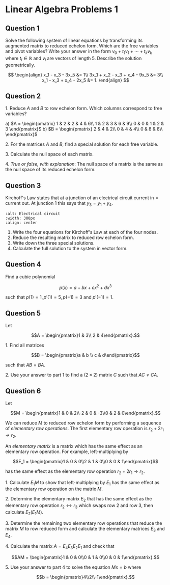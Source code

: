 # Linear Algebra Problems 1

## Question 1

<!-- Yutsumura 267 -->

Solve the following system of linear equations by transforming its augmented matrix to reduced echelon form. Which are the free variables and pivot variables? Write your answer in the form $v_0 + t_1v_1 + \cdots + t_kv_k$ where $t_i \in \mathbb{R}$ and $v_i$ are vectors of length $5$. Describe the solution geometrically.

$$
\begin{align}
x_1 - x_3 - 3x_5 &= 1\\
3x_1 + x_2 - x_3 + x_4 - 9x_5 &= 3\\
x_1 - x_3 + x_4 - 2x_5 &= 1.
\end{align}
$$

## Question 2

<!---
Strang 3.2 Q1
-->

1\. Reduce $A$ and $B$ to row echelon form. Which columns correspond to free variables?

a) $A = \begin{pmatrix}
1 & 2 & 2 & 4 & 6\\
1 & 2 & 3 & 6 & 9\\
0 & 0 & 1 & 2 & 3
\end{pmatrix}$
b) $B = \begin{pmatrix}
2 & 4 & 2\\
0 & 4 & 4\\
0 & 8 & 8\\
\end{pmatrix}$

2\. For the matrices $A$ and $B$, find a special solution for each free variable.

3\. Calculate the null space of each matrix.

4\. *True or false, with explanation*: The null space of a matrix is the same as the null space of its reduced echelon form.

## Question 3

<!---
Strang 3.2 Q32
-->

Kirchoff's Law states that at a junction of an electrical circuit $\mathrm{current~in}=\mathrm{current~out}$. At junction $1$ this says that $y_3 = y_1+y_4$.

```{image} kirchoff.png
:alt: Electrical circuit
:width: 300px
:align: center
```

 1. Write the four equations for Kirchoff's Law at each of the four nodes.
 2. Reduce the resulting matrix to reduced row echelon form.
 3. Write down the three special solutions.
 4. Calculate the full solution to the system in vector form.

## Question 4

<!-- Yutsumura 87 -->

Find a cubic polynomial

$$p(x) = a + bx + cx^2 + dx^3$$

such that $p(1) = 1, p'(1)=5, p(-1)=3$ and $p'(-1)=1$.

## Question 5

<!-- Yutsumura 272 -->

Let

$$A = \begin{pmatrix}1 & 3\\ 2 & 4\end{pmatrix}.$$

1\. Find all matrices

$$B = \begin{pmatrix}a & b \\ c & d\end{pmatrix}$$

such that $AB=BA$.

2\. Use your answer to part 1 to find a $(2 \times 2)$ matrix $C$ such that $AC\neq CA$.


## Question 6

<!-- https://people.math.carleton.ca/~kcheung/math/notes/MATH1107/wk05/05_elementary_matrices_example.html -->

Let

$$M = \begin{pmatrix}1 & 0 & 2\\-2 & 0 & -3\\0 & 2 & 0\end{pmatrix}.$$

We can reduce $M$ to reduced row echelon form by performing a sequence of *elementary row operations*. The first elementary row operation is $r_2 + 2r_1 \rightarrow r_2$.

An *elementary matrix* is a matrix which has the same effect as an elementary row operation. For example, left-multiplying by

$$E_1 = \begin{pmatrix}1 & 0 & 0\\2 & 1 & 0\\0 & 0 & 1\end{pmatrix}$$

has the same effect as the elementary row operation $r_2 + 2r_1 \rightarrow r_2$.

1\. Calculate $E_1M$ to show that left-multiplying by $E_1$ has the same effect as the elementary row operation on the matrix $M$.

2\. Determine the elementary matrix $E_2$ that has the same effect as the elementary row operation $r_2 \leftrightarrow r_3$ which swaps row 2 and row 3, then calculate $E_2\left(E_1M\right)$.

3\. Determine the remaining two elementary row operations that reduce the matrix $M$ to row reduced form and calculate the elementary matrices $E_3$ and $E_4$.

4\. Calculate the matrix $A = E_4E_3E_2E_1$ and check that

$$AM = \begin{pmatrix}1 & 0 & 0\\0 & 1 & 0\\0 & 0 & 1\end{pmatrix}.$$

5\. Use your answer to part 4 to solve the equation $Mx=b$ where

$$b = \begin{pmatrix}4\\2\\-1\end{pmatrix}.$$
